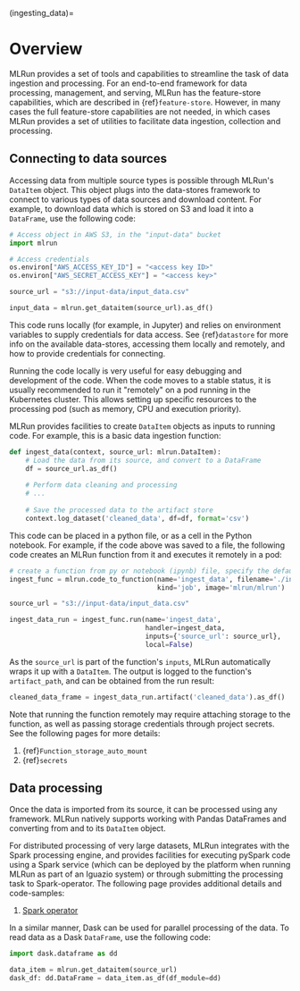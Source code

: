 (ingesting_data)=
# Overview

MLRun provides a set of tools and capabilities to streamline the task of data ingestion and processing. For an 
end-to-end framework for data processing, management, and serving, MLRun has the feature-store capabilities, which are
described in {ref}`feature-store`. However, in many cases the full feature-store capabilities are 
not needed, in which cases MLRun provides a set of utilities to facilitate data ingestion, collection and processing.

## Connecting to data sources
Accessing data from multiple source types is possible through MLRun's `DataItem` object. This object plugs into the 
data-stores framework to connect to various types of data sources and download content. For example, to download
data which is stored on S3 and load it into a `DataFrame`, use the following code:

```python
# Access object in AWS S3, in the "input-data" bucket 
import mlrun

# Access credentials
os.environ["AWS_ACCESS_KEY_ID"] = "<access key ID>"
os.environ["AWS_SECRET_ACCESS_KEY"] = "<access key>"

source_url = "s3://input-data/input_data.csv"

input_data = mlrun.get_dataitem(source_url).as_df()
```

This code runs locally (for example, in Jupyter) and relies on environment variables to supply credentials for data 
access. See {ref}`datastore` for more info on the available data-stores, accessing them locally and
remotely, and how to provide credentials for connecting. 

Running the code locally is very useful for easy debugging and development of the code. 
When the code moves to a stable status, it is usually recommended to run it "remotely" on a pod running in the 
Kubernetes cluster. This allows setting up specific resources to the processing pod 
(such as memory, CPU and execution priority).

MLRun provides facilities to create `DataItem` objects as inputs to running code. For example, this is a basic
data ingestion function:

```python
def ingest_data(context, source_url: mlrun.DataItem):
    # Load the data from its source, and convert to a DataFrame
    df = source_url.as_df()
    
    # Perform data cleaning and processing
    # ...
    
    # Save the processed data to the artifact store
    context.log_dataset('cleaned_data', df=df, format='csv')
```

This code can be placed in a python file, or as a cell in the Python notebook. For example, if the code above was saved
to a file, the following code creates an MLRun function from it and executes it remotely in a pod:

```python
# create a function from py or notebook (ipynb) file, specify the default function handler
ingest_func = mlrun.code_to_function(name='ingest_data', filename='./ingest_data.py', 
                                     kind='job', image='mlrun/mlrun')

source_url = "s3://input-data/input_data.csv"

ingest_data_run = ingest_func.run(name='ingest_data',
                                  handler=ingest_data,
                                  inputs={'source_url': source_url},
                                  local=False)
```

As the `source_url` is part of the function's `inputs`, MLRun automatically wraps it up with a `DataItem`. The output
is logged to the function's `artifact_path`, and can be obtained from the run result:

```python
cleaned_data_frame = ingest_data_run.artifact('cleaned_data').as_df()
```

Note that running the function remotely may require attaching storage to the function, as well as passing storage
credentials through project secrets. See the following pages for more details:

1. {ref}`Function_storage_auto_mount`
2. {ref}`secrets`

## Data processing
Once the data is imported from its source, it can be processed using any framework. MLRun natively supports working
with Pandas DataFrames and converting from and to its `DataItem` object.

For distributed processing of very large datasets, MLRun integrates with the Spark processing engine, and provides
facilities for executing pySpark code using a Spark service (which can be deployed by the platform when running MLRun
as part of an Iguazio system) or through submitting the processing task to Spark-operator. The following page provides
additional details and code-samples:

<!---
TODO - add this once we have Spark service documentation.
1. [Spark service](???) - **do we have a page for this? Are we documenting it?**
-->
1. [Spark operator](../runtimes/spark-operator.html)

In a similar manner, Dask can be used for parallel processing of the data. To read data as a Dask `DataFrame`, use the
following code:

```python
import dask.dataframe as dd

data_item = mlrun.get_dataitem(source_url)
dask_df: dd.DataFrame = data_item.as_df(df_module=dd)
```

